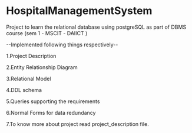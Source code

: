 # HospitalManagementSystem
Project to learn the relational database using postgreSQL as part of DBMS course (sem 1 - MSCIT - DAIICT )

--Implemented following things respectively--

1.Project Description

2.Entity Relationship Diagram

3.Relational Model

4.DDL schema

5.Queries supporting the requirements

6.Normal Forms for data redundancy

7.To know more about project read project_description file.
